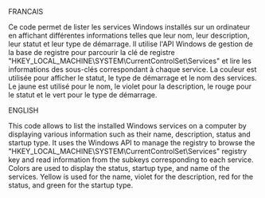 FRANCAIS

Ce code permet de lister les services Windows installés sur un ordinateur 
en affichant différentes informations 
telles que leur nom, leur description, leur statut et leur type de démarrage.
Il utilise l'API Windows de gestion de la base de registre pour parcourir la 
clé de registre "HKEY_LOCAL_MACHINE\SYSTEM\CurrentControlSet\Services" et lire 
les informations des sous-clés correspondant à chaque service.
La couleur est utilisée pour afficher le statut, 
le type de démarrage et le nom des services. 
Le jaune est utilisé pour le nom, 
le violet pour la description, 
le rouge pour le statut et le vert pour le type de démarrage.

ENGLISH

This code allows to list the installed Windows services on a computer by displaying 
various information such as their name, description, status and startup type. It uses
the Windows API to manage the registry to browse the
"HKEY_LOCAL_MACHINE\SYSTEM\CurrentControlSet\Services" registry key and read information 
from the subkeys corresponding to each service. Colors are used to display the status,
 startup type, and name of the services. Yellow is used for the name,
 violet for the description, red for the status, and green for the startup type.
